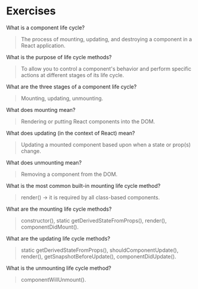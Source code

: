 # Exercises

What is a component life cycle?
> The process of mounting, updating, and destroying a component in a React application.

What is the purpose of life cycle methods?
> To allow you to control a component's behavior and perform specific actions at different stages of its life cycle.

What are the three stages of a component life cycle?
> Mounting, updating, unmounting.

What does mounting mean?
> Rendering or putting React components into the DOM.

What does updating (in the context of React) mean?
> Updating a mounted component based upon when a state or prop(s) change.

What does unmounting mean?
> Removing a component from the DOM.

What is the most common built-in mounting life cycle method?
> render() -> it is required by all class-based components.

What are the mounting life cycle methods?
> constructor(), static getDerivedStateFromProps(), render(), componentDidMount().

What are the updating life cycle methods?
> static getDerivedStateFromProps(), shouldComponentUpdate(), render(), getSnapshotBeforeUpdate(), componentDidUpdate().

What is the unmounting life cycle method?
> componentWillUnmount().
